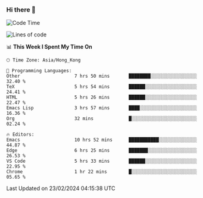 ### Hi there 👋

<!--
**nicehiro/nicehiro** is a ✨ _special_ ✨ repository because its `README.md` (this file) appears on your GitHub profile.

Here are some ideas to get you started:

- 🔭 I’m currently working on ...
- 🌱 I’m currently learning ...
- 👯 I’m looking to collaborate on ...
- 🤔 I’m looking for help with ...
- 💬 Ask me about ...
- 📫 How to reach me: ...
- 😄 Pronouns: ...
- ⚡ Fun fact: ...
-->

<!--START_SECTION:waka-->
![Code Time](http://img.shields.io/badge/Code%20Time-248%20hrs%2043%20mins-blue)

![Lines of code](https://img.shields.io/badge/From%20Hello%20World%20I%27ve%20Written-2.6%20million%20lines%20of%20code-blue)

📊 **This Week I Spent My Time On** 

```text
🕑︎ Time Zone: Asia/Hong_Kong

💬 Programming Languages: 
Other                    7 hrs 50 mins       ████████░░░░░░░░░░░░░░░░░   32.40 % 
TeX                      5 hrs 54 mins       ██████░░░░░░░░░░░░░░░░░░░   24.41 % 
HTML                     5 hrs 26 mins       ██████░░░░░░░░░░░░░░░░░░░   22.47 % 
Emacs Lisp               3 hrs 57 mins       ████░░░░░░░░░░░░░░░░░░░░░   16.36 % 
Org                      32 mins             █░░░░░░░░░░░░░░░░░░░░░░░░   02.24 % 

🔥 Editors: 
Emacs                    10 hrs 52 mins      ███████████░░░░░░░░░░░░░░   44.87 % 
Edge                     6 hrs 25 mins       ███████░░░░░░░░░░░░░░░░░░   26.53 % 
VS Code                  5 hrs 33 mins       ██████░░░░░░░░░░░░░░░░░░░   22.95 % 
Chrome                   1 hr 22 mins        █░░░░░░░░░░░░░░░░░░░░░░░░   05.65 % 
```


 Last Updated on 23/02/2024 04:15:38 UTC
<!--END_SECTION:waka-->
